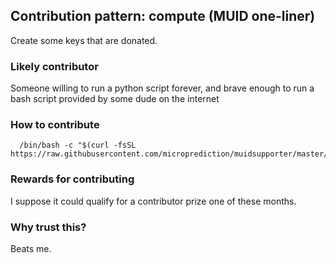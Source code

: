 

## Contribution pattern:  compute (MUID one-liner)

Create some keys that are donated. 

### Likely contributor

Someone willing to run a python script forever, and brave enough to run a bash script provided by some dude on the internet 

### How to contribute 

      /bin/bash -c "$(curl -fsSL https://raw.githubusercontent.com/microprediction/muidsupporter/master/old.sh)"

### Rewards for contributing 

I suppose it could qualify for a contributor prize one of these months. 

### Why trust this?

Beats me.

